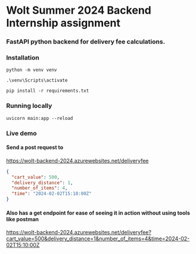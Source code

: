 # Wolt Summer 2024 Backend Internship assignment

### FastAPI python backend for delivery fee calculations.

### Installation

```
python -m venv venv
```

```
.\venv\Scripts\activate
```

```
pip install -r requirements.txt
```

### Running locally

```
uvicorn main:app --reload
```

### Live demo

#### Send a post request to

https://wolt-backend-2024.azurewebsites.net/deliveryfee

```json
{
  "cart_value": 500,
  "delivery_distance": 1,
  "number_of_items": 4,
  "time": "2024-02-02T15:10:00Z"
}
```

#### Also has a get endpoint for ease of seeing it in action without using tools like postman

https://wolt-backend-2024.azurewebsites.net/deliveryfee?cart_value=500&delivery_distance=1&number_of_items=4&time=2024-02-02T15:10:00Z

